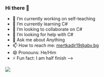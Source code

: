 ### Hi there 👋


- 🔭 I’m currently working on self-teaching
- 🌱 I’m currently learning C#
- 👯 I’m looking to collaborate on C#
- 🤔 I’m looking for help with C#
- 💬 Ask me about Anything
- 📫 How to reach me: mertkadir19@abv.bg
- 😄 Pronouns: He/Him
- ⚡ Fun fact: I am half finish
-->

<img src="https://github-readme-stats.vercel.app/api?username=iampawan&&show_icons=true&title_color=ffffff&icon_color=bb2acf&text_color=daf7dc&bg_color=151515">
